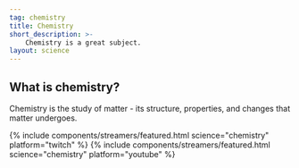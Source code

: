 ```yaml
---
tag: chemistry
title: Chemistry
short_description: >-
    Chemistry is a great subject.
layout: science
---
```

## What is chemistry?

Chemistry is the study of matter - its structure, properties, and changes that matter undergoes.

{% include components/streamers/featured.html science="chemistry" platform="twitch" %}
{% include components/streamers/featured.html science="chemistry" platform="youtube" %}
